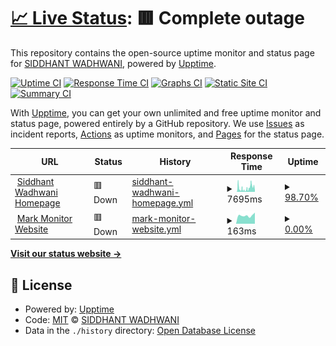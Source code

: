 # [📈 Live Status](https://siddhantw.github.io/siddhantw.github.io): <!--live status--> **🟥 Complete outage**

This repository contains the open-source uptime monitor and status page for [SIDDHANT WADHWANI](https://siddhantwadhwani.com), powered by [Upptime](https://github.com/upptime/upptime).

[![Uptime CI](https://github.com/siddhantw/siddhantw.github.io/workflows/Uptime%20CI/badge.svg)](https://github.com/siddhantw/siddhantw.github.io/actions?query=workflow%3A%22Uptime+CI%22)
[![Response Time CI](https://github.com/siddhantw/siddhantw.github.io/workflows/Response%20Time%20CI/badge.svg)](https://github.com/siddhantw/siddhantw.github.io/actions?query=workflow%3A%22Response+Time+CI%22)
[![Graphs CI](https://github.com/siddhantw/siddhantw.github.io/workflows/Graphs%20CI/badge.svg)](https://github.com/siddhantw/siddhantw.github.io/actions?query=workflow%3A%22Graphs+CI%22)
[![Static Site CI](https://github.com/siddhantw/siddhantw.github.io/workflows/Static%20Site%20CI/badge.svg)](https://github.com/siddhantw/siddhantw.github.io/actions?query=workflow%3A%22Static+Site+CI%22)
[![Summary CI](https://github.com/siddhantw/siddhantw.github.io/workflows/Summary%20CI/badge.svg)](https://github.com/siddhantw/siddhantw.github.io/actions?query=workflow%3A%22Summary+CI%22)

With [Upptime](https://upptime.js.org), you can get your own unlimited and free uptime monitor and status page, powered entirely by a GitHub repository. We use [Issues](https://github.com/siddhantw/siddhantw.github.io/issues) as incident reports, [Actions](https://github.com/siddhantw/siddhantw.github.io/actions) as uptime monitors, and [Pages](https://siddhantw.github.io/siddhantw.github.io) for the status page.

<!--start: status pages-->
<!-- This summary is generated by Upptime (https://github.com/upptime/upptime) -->
<!-- Do not edit this manually, your changes will be overwritten -->
<!-- prettier-ignore -->
| URL | Status | History | Response Time | Uptime |
| --- | ------ | ------- | ------------- | ------ |
| <img alt="" src="https://icons.duckduckgo.com/ip3/siddhantwadhwani.com.ico" height="13"> [Siddhant Wadhwani Homepage](https://siddhantwadhwani.com) | 🟥 Down | [siddhant-wadhwani-homepage.yml](https://github.com/siddhantw/siddhantw.github.io/commits/HEAD/history/siddhant-wadhwani-homepage.yml) | <details><summary><img alt="Response time graph" src="./graphs/siddhant-wadhwani-homepage/response-time-week.png" height="20"> 7695ms</summary><br><a href="https://siddhantw.github.io/siddhantw.github.io/history/siddhant-wadhwani-homepage"><img alt="Response time 5234" src="https://img.shields.io/endpoint?url=https%3A%2F%2Fraw.githubusercontent.com%2Fsiddhantw%2Fsiddhantw.github.io%2FHEAD%2Fapi%2Fsiddhant-wadhwani-homepage%2Fresponse-time.json"></a><br><a href="https://siddhantw.github.io/siddhantw.github.io/history/siddhant-wadhwani-homepage"><img alt="24-hour response time 2784" src="https://img.shields.io/endpoint?url=https%3A%2F%2Fraw.githubusercontent.com%2Fsiddhantw%2Fsiddhantw.github.io%2FHEAD%2Fapi%2Fsiddhant-wadhwani-homepage%2Fresponse-time-day.json"></a><br><a href="https://siddhantw.github.io/siddhantw.github.io/history/siddhant-wadhwani-homepage"><img alt="7-day response time 7695" src="https://img.shields.io/endpoint?url=https%3A%2F%2Fraw.githubusercontent.com%2Fsiddhantw%2Fsiddhantw.github.io%2FHEAD%2Fapi%2Fsiddhant-wadhwani-homepage%2Fresponse-time-week.json"></a><br><a href="https://siddhantw.github.io/siddhantw.github.io/history/siddhant-wadhwani-homepage"><img alt="30-day response time 8233" src="https://img.shields.io/endpoint?url=https%3A%2F%2Fraw.githubusercontent.com%2Fsiddhantw%2Fsiddhantw.github.io%2FHEAD%2Fapi%2Fsiddhant-wadhwani-homepage%2Fresponse-time-month.json"></a><br><a href="https://siddhantw.github.io/siddhantw.github.io/history/siddhant-wadhwani-homepage"><img alt="1-year response time 5234" src="https://img.shields.io/endpoint?url=https%3A%2F%2Fraw.githubusercontent.com%2Fsiddhantw%2Fsiddhantw.github.io%2FHEAD%2Fapi%2Fsiddhant-wadhwani-homepage%2Fresponse-time-year.json"></a></details> | <details><summary><a href="https://siddhantw.github.io/siddhantw.github.io/history/siddhant-wadhwani-homepage">98.70%</a></summary><a href="https://siddhantw.github.io/siddhantw.github.io/history/siddhant-wadhwani-homepage"><img alt="All-time uptime 89.40%" src="https://img.shields.io/endpoint?url=https%3A%2F%2Fraw.githubusercontent.com%2Fsiddhantw%2Fsiddhantw.github.io%2FHEAD%2Fapi%2Fsiddhant-wadhwani-homepage%2Fuptime.json"></a><br><a href="https://siddhantw.github.io/siddhantw.github.io/history/siddhant-wadhwani-homepage"><img alt="24-hour uptime 100.00%" src="https://img.shields.io/endpoint?url=https%3A%2F%2Fraw.githubusercontent.com%2Fsiddhantw%2Fsiddhantw.github.io%2FHEAD%2Fapi%2Fsiddhant-wadhwani-homepage%2Fuptime-day.json"></a><br><a href="https://siddhantw.github.io/siddhantw.github.io/history/siddhant-wadhwani-homepage"><img alt="7-day uptime 98.70%" src="https://img.shields.io/endpoint?url=https%3A%2F%2Fraw.githubusercontent.com%2Fsiddhantw%2Fsiddhantw.github.io%2FHEAD%2Fapi%2Fsiddhant-wadhwani-homepage%2Fuptime-week.json"></a><br><a href="https://siddhantw.github.io/siddhantw.github.io/history/siddhant-wadhwani-homepage"><img alt="30-day uptime 99.30%" src="https://img.shields.io/endpoint?url=https%3A%2F%2Fraw.githubusercontent.com%2Fsiddhantw%2Fsiddhantw.github.io%2FHEAD%2Fapi%2Fsiddhant-wadhwani-homepage%2Fuptime-month.json"></a><br><a href="https://siddhantw.github.io/siddhantw.github.io/history/siddhant-wadhwani-homepage"><img alt="1-year uptime 89.40%" src="https://img.shields.io/endpoint?url=https%3A%2F%2Fraw.githubusercontent.com%2Fsiddhantw%2Fsiddhantw.github.io%2FHEAD%2Fapi%2Fsiddhant-wadhwani-homepage%2Fuptime-year.json"></a></details>
| <img alt="" src="https://icons.duckduckgo.com/ip3/markmonitor.com.ico" height="13"> [Mark Monitor Website](https://markmonitor.com) | 🟥 Down | [mark-monitor-website.yml](https://github.com/siddhantw/siddhantw.github.io/commits/HEAD/history/mark-monitor-website.yml) | <details><summary><img alt="Response time graph" src="./graphs/mark-monitor-website/response-time-week.png" height="20"> 163ms</summary><br><a href="https://siddhantw.github.io/siddhantw.github.io/history/mark-monitor-website"><img alt="Response time 125" src="https://img.shields.io/endpoint?url=https%3A%2F%2Fraw.githubusercontent.com%2Fsiddhantw%2Fsiddhantw.github.io%2FHEAD%2Fapi%2Fmark-monitor-website%2Fresponse-time.json"></a><br><a href="https://siddhantw.github.io/siddhantw.github.io/history/mark-monitor-website"><img alt="24-hour response time 219" src="https://img.shields.io/endpoint?url=https%3A%2F%2Fraw.githubusercontent.com%2Fsiddhantw%2Fsiddhantw.github.io%2FHEAD%2Fapi%2Fmark-monitor-website%2Fresponse-time-day.json"></a><br><a href="https://siddhantw.github.io/siddhantw.github.io/history/mark-monitor-website"><img alt="7-day response time 163" src="https://img.shields.io/endpoint?url=https%3A%2F%2Fraw.githubusercontent.com%2Fsiddhantw%2Fsiddhantw.github.io%2FHEAD%2Fapi%2Fmark-monitor-website%2Fresponse-time-week.json"></a><br><a href="https://siddhantw.github.io/siddhantw.github.io/history/mark-monitor-website"><img alt="30-day response time 146" src="https://img.shields.io/endpoint?url=https%3A%2F%2Fraw.githubusercontent.com%2Fsiddhantw%2Fsiddhantw.github.io%2FHEAD%2Fapi%2Fmark-monitor-website%2Fresponse-time-month.json"></a><br><a href="https://siddhantw.github.io/siddhantw.github.io/history/mark-monitor-website"><img alt="1-year response time 125" src="https://img.shields.io/endpoint?url=https%3A%2F%2Fraw.githubusercontent.com%2Fsiddhantw%2Fsiddhantw.github.io%2FHEAD%2Fapi%2Fmark-monitor-website%2Fresponse-time-year.json"></a></details> | <details><summary><a href="https://siddhantw.github.io/siddhantw.github.io/history/mark-monitor-website">0.00%</a></summary><a href="https://siddhantw.github.io/siddhantw.github.io/history/mark-monitor-website"><img alt="All-time uptime 0.00%" src="https://img.shields.io/endpoint?url=https%3A%2F%2Fraw.githubusercontent.com%2Fsiddhantw%2Fsiddhantw.github.io%2FHEAD%2Fapi%2Fmark-monitor-website%2Fuptime.json"></a><br><a href="https://siddhantw.github.io/siddhantw.github.io/history/mark-monitor-website"><img alt="24-hour uptime 0.00%" src="https://img.shields.io/endpoint?url=https%3A%2F%2Fraw.githubusercontent.com%2Fsiddhantw%2Fsiddhantw.github.io%2FHEAD%2Fapi%2Fmark-monitor-website%2Fuptime-day.json"></a><br><a href="https://siddhantw.github.io/siddhantw.github.io/history/mark-monitor-website"><img alt="7-day uptime 0.00%" src="https://img.shields.io/endpoint?url=https%3A%2F%2Fraw.githubusercontent.com%2Fsiddhantw%2Fsiddhantw.github.io%2FHEAD%2Fapi%2Fmark-monitor-website%2Fuptime-week.json"></a><br><a href="https://siddhantw.github.io/siddhantw.github.io/history/mark-monitor-website"><img alt="30-day uptime 1.38%" src="https://img.shields.io/endpoint?url=https%3A%2F%2Fraw.githubusercontent.com%2Fsiddhantw%2Fsiddhantw.github.io%2FHEAD%2Fapi%2Fmark-monitor-website%2Fuptime-month.json"></a><br><a href="https://siddhantw.github.io/siddhantw.github.io/history/mark-monitor-website"><img alt="1-year uptime 0.00%" src="https://img.shields.io/endpoint?url=https%3A%2F%2Fraw.githubusercontent.com%2Fsiddhantw%2Fsiddhantw.github.io%2FHEAD%2Fapi%2Fmark-monitor-website%2Fuptime-year.json"></a></details>

<!--end: status pages-->

[**Visit our status website →**](https://siddhantw.github.io/siddhantw.github.io)

## 📄 License

- Powered by: [Upptime](https://github.com/upptime/upptime)
- Code: [MIT](./LICENSE) © [SIDDHANT WADHWANI](https://siddhantwadhwani.com)
- Data in the `./history` directory: [Open Database License](https://opendatacommons.org/licenses/odbl/1-0/)
